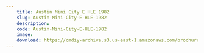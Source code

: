 ```yaml
---
    title: Austin Mini City E HLE 1982
    slug: Austin-Mini-City-E-HLE-1982
    description:
    code: Austin-Mini-City-E-HLE-1982
    image:
    download: https://cmdiy-archive.s3.us-east-1.amazonaws.com/brochures/documents/Austin+Mini+City+E+HLE+1982.pdf
---
```

<!-- Content of the page -->

##
        